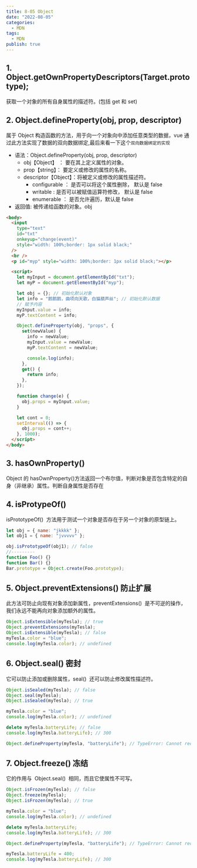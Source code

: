 ```yaml
---
title: 8-05 Object
date: "2022-08-05"
categories:
  - MDN
tags:
  - MDN
publish: true
---
```


## 1. Object.getOwnPropertyDescriptors(Target.prototype);

获取一个对象的所有自身属性的描述符。(包括 get 和 set)

## 2. Object.defineProperty(obj, prop, descriptor)

属于 Object 构造函数的方法，用于向一个对象向中添加任意类型的数据，vue 通过此方法实现了数据的双向数据绑定,最后来看一下这个`双向数据绑定的实现`

- 语法：Object.defineProperty(obj, prop, descriptor)
  - obj【Object】 ： 要在其上定义属性的对象。
  - prop【string】： 要定义或修改的属性的名称。
  - descriptor【Object】：将被定义或修改的属性描述符。
    - configurable ： 是否可以将这个属性删除， 默认是 false
    - writable : 是否可以被赋值运算符修改， 默认是 false
    - enumerable ： 是否允许遍历，默认是 false
- 返回值: 被传递给函数的对象。obj

```html
<body>
  <input
    type="text"
    id="txt"
    onkeyup="change(event)"
    style="width: 100%;border: 1px solid black;"
  />
  <br />
  <p id="myp" style="width: 100%;border: 1px solid black;"></p>

  <script>
    let myInput = document.getElementById("txt");
    let myP = document.getElementById("myp");

    let obj = {}; // 初始化默认对象
    let info = "鹅鹅鹅，曲项向天歌，白猫葫芦丝"; // 初始化默认数据
    // 赋予内容
    myInput.value = info;
    myP.textContent = info;

    Object.defineProperty(obj, "props", {
      set(newValue) {
        info = newValue;
        myInput.value = newValue;
        myP.textContent = newValue;

        console.log(info);
      },
      get() {
        return info;
      },
    });

    function change(e) {
      obj.props = myInput.value;
    }

    let cont = 0;
    setInterval(() => {
      obj.props = cont++;
    }, 1000);
  </script>
</body>
```

## 3. hasOwnProperty()

Object 的 hasOwnProperty()方法返回一个布尔值，判断对象是否包含特定的自身（非继承）属性。判断自身属性是否存在

## 4. isProtypeOf()

isPrototypeOf()  方法用于测试一个对象是否存在于另一个对象的原型链上。

```js
let obj = { name: "jkkkk" };
let obj1 = { name: "jvvvvv" };

obj.isPrototypeOf(obj1); // false
//---------
function Foo() {}
function Bar() {}
Bar.prototype = Object.create(Foo.prototype);
```

## 5. Object.preventExtensions() 防止扩展

此方法可防止向现有对象添加新属性，preventExtensions()  是不可逆的操作，我们永远不能再向对象添加额外的属性。

```js
Object.isExtensible(myTesla); // true
Object.preventExtensions(myTesla);
Object.isExtensible(myTesla); // false
myTesla.color = "blue";
console.log(myTesla.color); // undefined
```

## 6. Object.seal() 密封

它可以防止添加或删除属性，seal()  还可以防止修改属性描述符。

```js
Object.isSealed(myTesla); // false
Object.seal(myTesla);
Object.isSealed(myTesla); // true

myTesla.color = "blue";
console.log(myTesla.color); // undefined

delete myTesla.batteryLife; // false
console.log(myTesla.batteryLife); // 300

Object.defineProperty(myTesla, "batteryLife"); // TypeError: Cannot redefine property: batteryLife
```

## 7. Object.freeze() 冻结

它的作用与  Object.seal()  相同，而且它使属性不可写。

```js
Object.isFrozen(myTesla); // false
Object.freeze(myTesla);
Object.isFrozen(myTesla); // true

myTesla.color = "blue";
console.log(myTesla.color); // undefined

delete myTesla.batteryLife;
console.log(myTesla.batteryLife); // 300

Object.defineProperty(myTesla, "batteryLife"); // TypeError: Cannot redefine property: batteryLife

myTesla.batteryLife = 400;
console.log(myTesla.batteryLife); // 300
```
